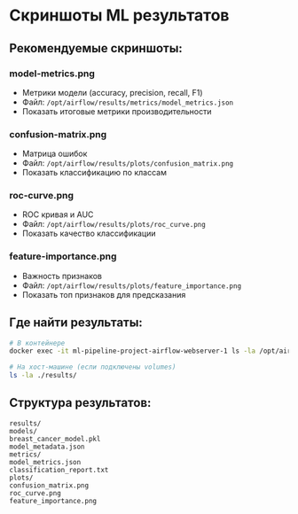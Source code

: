 # Скриншоты ML результатов

## Рекомендуемые скриншоты:

### model-metrics.png
- Метрики модели (accuracy, precision, recall, F1)
- Файл: `/opt/airflow/results/metrics/model_metrics.json`
- Показать итоговые метрики производительности

### confusion-matrix.png
- Матрица ошибок
- Файл: `/opt/airflow/results/plots/confusion_matrix.png`
- Показать классификацию по классам

### roc-curve.png
- ROC кривая и AUC
- Файл: `/opt/airflow/results/plots/roc_curve.png`
- Показать качество классификации

### feature-importance.png
- Важность признаков
- Файл: `/opt/airflow/results/plots/feature_importance.png`
- Показать топ признаков для предсказания

## Где найти результаты:
```bash
# В контейнере
docker exec -it ml-pipeline-project-airflow-webserver-1 ls -la /opt/airflow/results/

# На хост-машине (если подключены volumes)
ls -la ./results/
```

## Структура результатов:
```
results/
models/
breast_cancer_model.pkl
model_metadata.json
metrics/
model_metrics.json
classification_report.txt
plots/
confusion_matrix.png
roc_curve.png
feature_importance.png
```
